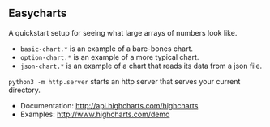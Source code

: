 Easycharts
----------

A quickstart setup for seeing what large arrays of numbers look like.

 - `basic-chart.*` is an example of a bare-bones chart.
 - `option-chart.*` is an example of a more typical chart.
 - `json-chart.*` is an example of a chart that reads its data from a json file.

`python3 -m http.server` starts an http server that serves your current directory.

 - Documentation: http://api.highcharts.com/highcharts
 - Examples: http://www.highcharts.com/demo